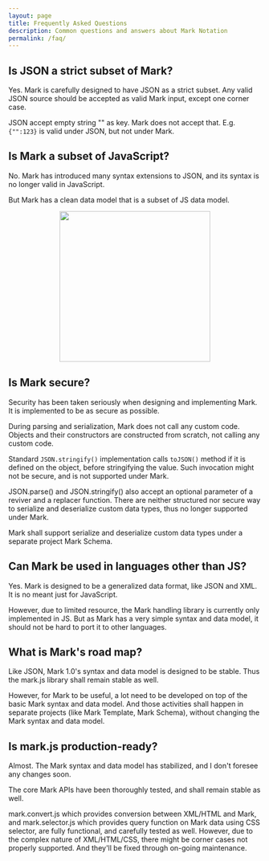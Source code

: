```yaml
---
layout: page
title: Frequently Asked Questions
description: Common questions and answers about Mark Notation
permalink: /faq/
---
```


## Is JSON a strict subset of Mark?

Yes. Mark is carefully designed to have JSON as a strict subset. Any valid JSON source should be accepted as valid Mark input, except one corner case.

JSON accept empty string "" as key. Mark does not accept that. E.g. `{"":123}` is valid under JSON, but not under Mark.

## Is Mark a subset of JavaScript?

No. Mark has introduced many syntax extensions to JSON, and its syntax is no longer valid in JavaScript.

But Mark has a clean data model that is a subset of JS data model.

<div align="center">
<img src='{{ "/data-model.png" | relative_url }}' width='300'>
</div>

## Is Mark secure?

Security has been taken seriously when designing and implementing Mark. It is implemented to be as secure as possible.

During parsing and serialization, Mark does not call any custom code. Objects and their constructors are constructed from scratch, not calling any custom code.

Standard `JSON.stringify()` implementation calls `toJSON()` method if it is defined on the object, before stringifying the value. Such invocation might not be secure, and is not supported under Mark.

JSON.parse() and JSON.stringify() also accept an optional parameter of a reviver and a replacer function. There are neither structured nor secure way to serialize and deserialize custom data types, thus no longer supported under Mark.

Mark shall support serialize and deserialize custom data types under a separate project Mark Schema.

## Can Mark be used in languages other than JS?

Yes. Mark is designed to be a generalized data format, like JSON and XML. It is no meant just for JavaScript.

However, due to limited resource, the Mark handling library is currently only implemented in JS. But as Mark has a very simple syntax and data model, it should not be hard to port it to other languages. 

## What is Mark's road map?

Like JSON, Mark 1.0's syntax and data model is designed to be stable. Thus the mark.js library shall remain stable as well.

However, for Mark to be useful, a lot need to be developed on top of the basic Mark syntax and data model. And those activities shall happen in separate projects (like Mark Template, Mark Schema), without changing the Mark syntax and data model.

## Is mark.js production-ready?

Almost. The Mark syntax and data model has stabilized, and I don't foresee any changes soon.

The core Mark APIs have been thoroughly tested, and shall remain stable as well.

mark.convert.js which provides conversion between XML/HTML and Mark, and mark.selector.js which provides query function on Mark data using CSS selector, are fully functional, and carefully tested as well. However, due to the complex nature of XML/HTML/CSS, there might be corner cases not properly supported. And they'll be fixed through on-going maintenance.
